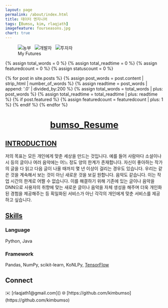 ```yaml
---
layout: page
permalink: /about/index.html
title: 데이터 엔지니어
tags: [Bumso, kim, rlaqjath]
imagefeature: fourseasons.jpg
chart: true
---
```

<figure>
	<img src="{{ site.url }}/images/gguji.jpeg" alt="농부">
    &nbsp;
	<img src="{{ site.url }}/images/developer.png" alt="개발자">
    &nbsp;
    <img src="{{ site.url }}/images/invester.jpg" alt="투자자">
	<figcaption>My Futures</figcaption>
</figure>
{% assign total_words = 0 %}
{% assign total_readtime = 0 %}
{% assign featuredcount = 0 %}
{% assign statuscount = 0 %}

{% for post in site.posts %}
    {% assign post_words = post.content | strip_html | number_of_words %}
    {% assign readtime = post_words | append: '.0' | divided_by:200 %}
    {% assign total_words = total_words | plus: post_words %}
    {% assign total_readtime = total_readtime | plus: readtime %}
    {% if post.featured %}
    {% assign featuredcount = featuredcount | plus: 1 %}
    {% endif %}
{% endfor %}

<!--
This is my personal blog. It currently has {{ site.posts | size }} posts in {{ site.categories | size }} categories which combinedly have {{ total_words }} words, which will take an average reader ({{ site.wpm }} WPM) approximately <span class="time">{{ total_readtime }}</span> minutes to read. {% if featuredcount != 0 %}There are <a href="{{ site.url }}/featured">{{ featuredcount }} featured posts</a>, you should definitely check those out.{% endif %} The most recent post is {% for post in site.posts limit:1 %}{% if post.description %}<a href="{{ site.url }}{{ post.url }}" title="{{ post.description }}">"{{ post.title }}"</a>{% else %}<a href="{{ site.url }}{{ post.url }}" title="{{ post.description }}" title="Read more about {{ post.title }}">"{{ post.title }}"</a>{% endif %}{% endfor %} which was published on {% for post in site.posts limit:1 %}{% assign modifiedtime = post.modified | date: "%Y%m%d" %}{% assign posttime = post.date | date: "%Y%m%d" %}<time datetime="{{ post.date | date_to_xmlschema }}" class="post-time">{{ post.date | date: "%d %b %Y" }}</time>{% if post.modified %}{% if modifiedtime != posttime %} and last modified on <time datetime="{{ post.modified | date: "%Y-%m-%d" }}" itemprop="dateModified">{{ post.modified | date: "%d %b %Y" }}</time>{% endif %}{% endif %}{% endfor %}. The last commit was on {{ site.time | date: "%A, %d %b %Y" }} at {{ site.time | date: "%I:%M %p" }} [UTC](http://en.wikipedia.org/wiki/Coordinated_Universal_Time "Temps Universel Coordonné").
-->

<h1 align="center">
<a href="http://dbdjango-dev.ap-northeast-2.elasticbeanstalk.com/"> bumso_Resume </a>  
</h1>


## [INTRODUCTION]()

저의 목표는 모든 개인에게 맞춘 세상을 만드는 것입니다. 예를 들어 사람마다 소설이나 시 등의 글이나 여러 음악에는 어느 정도 양의 한계가 존재합니다. 자신이 좋아하는 작가의 글을 다 읽고 다음 글이 나올 때까지 몇 년 이상이 걸리는 경우도 있습니다. 우리는 같은 것을 계속해서 보는 것이 아닌 새로운 것을 보길 원합니다. 음악도 같습니다. 이는 작업 시간의 한계로 어쩔 수 없습니다. 이를 해결하기 위해 기존에 있는 글이나 음악을 DNN으로 사용자의 취향에 맞는 새로운 글이나 음악을 자체 생성을 해주며 더욱 개인화된 경험을 제공해주는 등 획일화된 서비스가 아닌 각각의 개인에게 맞춘 서비스를 제공하고 싶습니다.

## [Skills]()

### Language
Python, Java

### Framework
Pandas, NumPy, scikit-learn, KoNLPy, [TensorFlow](https://github.com/kimbumso)

<h2>Connect</h2>
✉️ [rlaqjath1@gmail.com]()  
🌐 [https://github.com/kimbumso](https://github.com/kimbumso)
